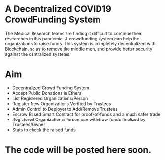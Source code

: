 # A Decentralized COVID19 CrowdFunding System  
The Medical Research teams are finding it difficult to continue their researches in this pandemic. A crowdfunding system can help the organizations to raise funds.
This system is completely decentralized with Blockchain, so as to remove the middle men, and provide better security against the centralized systems.

# Aim  
* Decentralized Crowd Funding System
* Accept Public Donations in Ethers
* List Registered Organizations/Person
* Register New Organizations Verified by Trustees
* Admin Control to Deployer to Add/Remove Trustees
* Escrow Based Smart Contract for proof-of-funds and a much safer trade
* Registered Organizations/Person can withdraw funds finalized by Trustees/Owner
* Stats to check the raised funds

# The code will be posted here soon.
